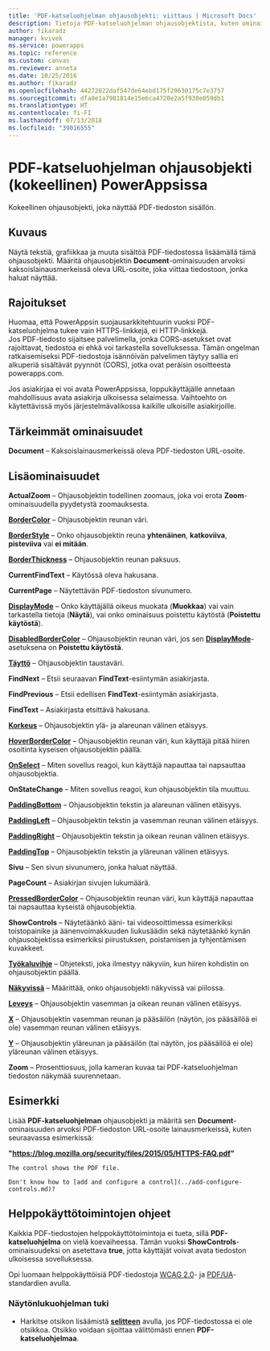 ```yaml
---
title: 'PDF-katseluohjelman ohjausobjekti: viittaus | Microsoft Docs'
description: Tietoja PDF-katseluohjelman ohjausobjektista, kuten ominaisuudet ja esimerkkejä
author: fikaradz
manager: kvivek
ms.service: powerapps
ms.topic: reference
ms.custom: canvas
ms.reviewer: anneta
ms.date: 10/25/2016
ms.author: fikaradz
ms.openlocfilehash: 44272022daf547de64ebd175f29630175c7e3757
ms.sourcegitcommit: dfa0e1a7981814e15e6ca4720e2a5f930e859db1
ms.translationtype: HT
ms.contentlocale: fi-FI
ms.lasthandoff: 07/13/2018
ms.locfileid: "39016555"
---
```

# <a name="pdf-viewer-control-experimental-in-powerapps"></a>PDF-katseluohjelman ohjausobjekti (kokeellinen) PowerAppsissa
Kokeellinen ohjausobjekti, joka näyttää PDF-tiedoston sisällön.

## <a name="description"></a>Kuvaus
Näytä tekstiä, grafiikkaa ja muuta sisältöä PDF-tiedostossa lisäämällä tämä ohjausobjekti. Määritä ohjausobjektin **Document**-ominaisuuden arvoksi kaksoislainausmerkeissä oleva URL-osoite, joka viittaa tiedostoon, jonka haluat näyttää.

## <a name="limitations"></a>Rajoitukset
Huomaa, että PowerAppsin suojausarkkitehtuurin vuoksi PDF-katseluohjelma tukee vain HTTPS-linkkejä, ei HTTP-linkkejä.  
Jos PDF-tiedosto sijaitsee palvelimella, jonka CORS-asetukset ovat rajoittavat, tiedostoa ei ehkä voi tarkastella sovelluksessa.  Tämän ongelman ratkaisemiseksi PDF-tiedostoja isännöivän palvelimen täytyy sallia eri alkuperiä sisältävät pyynnöt (CORS), jotka ovat peräisin osoitteesta powerapps.com.

Jos asiakirjaa ei voi avata PowerAppsissa, loppukäyttäjälle annetaan mahdollisuus avata asiakirja ulkoisessa selaimessa.  Vaihtoehto on käytettävissä myös järjestelmävalikossa kaikille ulkoisille asiakirjoille.

## <a name="key-properties"></a>Tärkeimmät ominaisuudet
**Document** – Kaksoislainausmerkeissä oleva PDF-tiedoston URL-osoite.

## <a name="additional-properties"></a>Lisäominaisuudet
**ActualZoom** – Ohjausobjektin todellinen zoomaus, joka voi erota **Zoom**-ominaisuudella pyydetystä zoomauksesta.

**[BorderColor](properties-color-border.md)** – Ohjausobjektin reunan väri.

**[BorderStyle](properties-color-border.md)** – Onko ohjausobjektin reuna **yhtenäinen**, **katkoviiva**, **pisteviiva** vai **ei mitään**.

**[BorderThickness](properties-color-border.md)** – Ohjausobjektin reunan paksuus.

**CurrentFindText** – Käytössä oleva hakusana.

**CurrentPage** – Näytettävän PDF-tiedoston sivunumero.

**[DisplayMode](properties-core.md)** – Onko käyttäjällä oikeus muokata (**Muokkaa**) vai vain tarkastella tietoja (**Näytä**), vai onko ominaisuus poistettu käytöstä (**Poistettu käytöstä**).

**[DisabledBorderColor](properties-color-border.md)** – Ohjausobjektin reunan väri, jos sen **[DisplayMode](properties-core.md)**-asetuksena on **Poistettu käytöstä**.

**[Täyttö](properties-color-border.md)** – Ohjausobjektin taustaväri.

**FindNext** – Etsii seuraavan **FindText**-esiintymän asiakirjasta.

**FindPrevious** – Etsii edellisen **FindText**-esiintymän asiakirjasta.

**FindText** – Asiakirjasta etsittävä hakusana.

**[Korkeus](properties-size-location.md)** – Ohjausobjektin ylä- ja alareunan välinen etäisyys.

**[HoverBorderColor](properties-color-border.md)** – Ohjausobjektin reunan väri, kun käyttäjä pitää hiiren osoitinta kyseisen ohjausobjektin päällä.

**[OnSelect](properties-core.md)** – Miten sovellus reagoi, kun käyttäjä napauttaa tai napsauttaa ohjausobjektia.

**OnStateChange** – Miten sovellus reagoi, kun ohjausobjektin tila muuttuu.

**[PaddingBottom](properties-size-location.md)** – Ohjausobjektin tekstin ja alareunan välinen etäisyys.

**[PaddingLeft](properties-size-location.md)** – Ohjausobjektin tekstin ja vasemman reunan välinen etäisyys.

**[PaddingRight](properties-size-location.md)** – Ohjausobjektin tekstin ja oikean reunan välinen etäisyys.

**[PaddingTop](properties-size-location.md)** – Ohjausobjektin tekstin ja yläreunan välinen etäisyys.

**Sivu** – Sen sivun sivunumero, jonka haluat näyttää.

**PageCount** – Asiakirjan sivujen lukumäärä.

**[PressedBorderColor](properties-color-border.md)** – Ohjausobjektin reunan väri, kun käyttäjä napauttaa tai napsauttaa kyseistä ohjausobjektia.

**ShowControls** – Näytetäänkö ääni- tai videosoittimessa esimerkiksi toistopainike ja äänenvoimakkuuden liukusäädin sekä näytetäänkö kynän ohjausobjektissa esimerkiksi piirustuksen, poistamisen ja tyhjentämisen kuvakkeet.

**[Työkaluvihje](properties-core.md)** – Ohjeteksti, joka ilmestyy näkyviin, kun hiiren kohdistin on ohjausobjektin päällä.

**[Näkyvissä](properties-core.md)** – Määrittää, onko ohjausobjekti näkyvissä vai piilossa.

**[Leveys](properties-size-location.md)** – Ohjausobjektin vasemman ja oikean reunan välinen etäisyys.

**[X](properties-size-location.md)** – Ohjausobjektin vasemman reunan ja pääsäilön (näytön, jos pääsäilöä ei ole) vasemman reunan välinen etäisyys.

**[Y](properties-size-location.md)** – Ohjausobjektin yläreunan ja pääsäilön (tai näytön, jos pääsäilöä ei ole) yläreunan välinen etäisyys.

**Zoom** – Prosenttiosuus, jolla kameran kuvaa tai PDF-katseluohjelman tiedoston näkymää suurennetaan.

## <a name="example"></a>Esimerkki

Lisää **PDF-katseluohjelman** ohjausobjekti ja määritä sen **Document**-ominaisuuden arvoksi PDF-tiedoston URL-osoite lainausmerkeissä, kuten seuraavassa esimerkissä:

  **"https://blog.mozilla.org/security/files/2015/05/HTTPS-FAQ.pdf"**

    The control shows the PDF file.

    Don't know how to [add and configure a control](../add-configure-controls.md)?

## <a name="accessibility-guidelines"></a>Helppokäyttötoimintojen ohjeet

Kaikkia PDF-tiedostojen helppokäyttötoimintoja ei tueta, sillä **PDF-katseluohjelma** on vielä koevaiheessa. Tämän vuoksi **ShowControls**-ominaisuudeksi on asetettava **true**, jotta käyttäjät voivat avata tiedoston ulkoisessa sovelluksessa.

Opi luomaan helppokäyttöisiä PDF-tiedostoja [WCAG 2.0](https://www.w3.org/TR/WCAG-TECHS/pdf.html)- ja [PDF/UA](https://www.pdfa.org/pdfua-the-iso-standard-for-universal-accessibility/)-standardien avulla.

### <a name="screen-reader-support"></a>Näytönlukuohjelman tuki
* Harkitse otsikon lisäämistä **[selitteen](control-text-box.md)** avulla, jos PDF-tiedostossa ei ole otsikkoa. Otsikko voidaan sijoittaa välittömästi ennen **PDF-katseluohjelmaa**.
